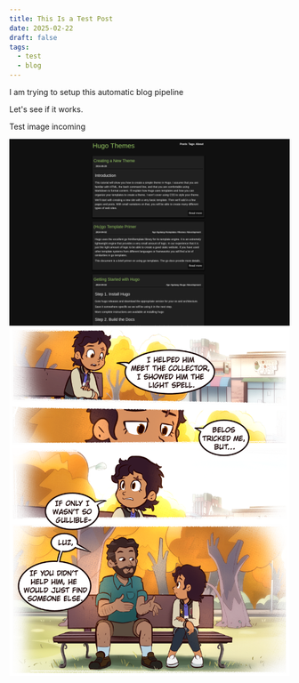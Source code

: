 ```yaml
---
title: This Is a Test Post
date: 2025-02-22
draft: false
tags:
  - test
  - blog
---
```


I am trying to setup this automatic blog pipeline

Let's see if it works.

Test image incoming

![Image Description](/images/screenshot_hu3625707841289264029.png)
![Image Description](/images/tumblr_bd502d772947e0469425b17bbc63c949_b6bfe7dc_1280.png)